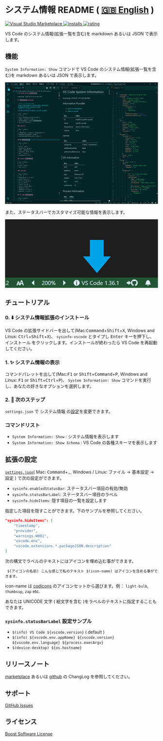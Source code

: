 # システム情報 README ( [🇬🇧 English](https://github.com/wraith13/sysinfo-vscode/blob/master/README.md) )

[![Visual Studio Marketplace](https://vsmarketplacebadge.apphb.com/version/wraith13.sysinfo-vscode.svg) ![installs](https://vsmarketplacebadge.apphb.com/installs/wraith13.sysinfo-vscode.svg) ![rating](https://vsmarketplacebadge.apphb.com/rating/wraith13.sysinfo-vscode.svg)](https://marketplace.visualstudio.com/items?itemName=wraith13.sysinfo-vscode)

VS Code のシステム情報(拡張一覧を含む)を markdown あるいは JSON で表示します。

## 機能

`System Information: Show` コマンドで VS Code のシステム情報(拡張一覧を含む)を markdown あるいは JSON で表示します。

![screen shot](./images/screenshot.png)

また、ステータスバーでカスタマイズ可能な情報を表示します。

![status bar item](./images/screenshot2.png)

## チュートリアル

### 0. ⬇️ システム情報拡張のインストール

VS Code の拡張サイドバーを出して(Mac:<kbd>Command</kbd>+<kbd>Shift</kbd>+<kbd>X</kbd>, Windows and Linux: <kbd>Ctrl</kbd>+<kbd>Shift</kbd>+<kbd>X</kbd>)、 `sysinfo-vscode` とタイプし <kbd>Enter</kbd> キーを押下し、<kbd>インストール</kbd> をクリックします。インストールが終わったら VS Code を再起動してください。

### 1. ✨️ システム情報の表示

コマンドパレットを出して(Mac:<kbd>F1</kbd> or <kbd>Shift</kbd>+<kbd>Command</kbd>+<kbd>P</kbd>, Windows and Linux: <kbd>F1</kbd> or <kbd>Shift</kbd>+<kbd>Ctrl</kbd>+<kbd>P</kbd>)、 `System Information: Show` コマンドを実行し、あなたの好きなオプションを選択します。

### 2. 🔧 次のステップ

`settings.json` で システム情報 の[設定](#拡張の設定)を変更できます。

### コマンドリスト

* `System Information: Show` : システム情報を表示します
* `System Information: Show Schema` : VS Code の各種スキーマを表示します

## 拡張の設定

[`settings.json`](https://code.visualstudio.com/docs/customization/userandworkspace#_creating-user-and-workspace-settings)( Mac: <kbd>Command</kbd>+<kbd>,</kbd>, Windows / Linux: <kbd>ファイル</kbd> → <kbd>基本設定</kbd> → <kbd>設定</kbd> ) で次の設定ができます。

* `sysinfo.enabledStatusBar`: ステータスバー項目の有効/無効
* `sysinfo.statusBarLabel`: ステータスバー項目のラベル
* `sysinfo.hideItems`: 隠す項目の一覧を設定します

指定した項目を隠すことができます。下のサンプルを参照してください。

```json
"sysinfo.hideItems": [
    "timestamp",
    "provider",
    "warnings.W001",
    "vscode.env",
    "vscode.extensions.*.packageJSON.description"
]
```

次の構文でラベルのテキストにはアイコンを埋め込む事ができます。

` $(アイコンの名前) こんな感じで私のテキスト $(icon-name) はアイコンを含める事ができます。`

icon-name は [codicons](https://microsoft.github.io/vscode-codicons/dist/codicon.html) のアイコンセットから選びます。例： `light-bulb`, `thumbsup`, `zap` etc.

あなたは UNICODE 文字 ( 絵文字を含む )をラベルのテキストに指定することもできます。

### `sysinfo.statusBarLabel` 設定サンプル

* `$(info) VS Code ${vscode.version}` ( default )
* `$(info) ${vscode.env.appName} ${vscode.version} ${vscode.env.language} ${process.execArgv}`
* `$(device-desktop) ${os.hostname}`

## リリースノート

[marketplace](https://marketplace.visualstudio.com/items/wraith13.sysinfo-vscode/changelog) あるいは [github](https://github.com/wraith13/sysinfo-vscode/blob/master/CHANGELOG.md) の ChangLog を参照してください。

## サポート

[GitHub Issues](https://github.com/wraith13/sysinfo-vscode/issues)

## ライセンス

[Boost Software License](https://github.com/wraith13/sysinfo-vscode/blob/master/LICENSE_1_0.txt)
